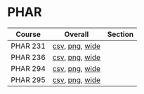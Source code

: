 # PHAR

| Course | Overall | Section |
| ------ | ------- | ------- |
| PHAR 231 | [csv](https://github.com/UCSD-Historical-Enrollment-Data/2023Fall/blob/main/overall/PHAR%20231.csv), [png](https://raw.githubusercontent.com/UCSD-Historical-Enrollment-Data/2023Fall/main/plot_overall/PHAR%20231.png), [wide](https://raw.githubusercontent.com/UCSD-Historical-Enrollment-Data/2023Fall/main/plot_overall_wide/PHAR%20231.png) |  |
| PHAR 236 | [csv](https://github.com/UCSD-Historical-Enrollment-Data/2023Fall/blob/main/overall/PHAR%20236.csv), [png](https://raw.githubusercontent.com/UCSD-Historical-Enrollment-Data/2023Fall/main/plot_overall/PHAR%20236.png), [wide](https://raw.githubusercontent.com/UCSD-Historical-Enrollment-Data/2023Fall/main/plot_overall_wide/PHAR%20236.png) |  |
| PHAR 294 | [csv](https://github.com/UCSD-Historical-Enrollment-Data/2023Fall/blob/main/overall/PHAR%20294.csv), [png](https://raw.githubusercontent.com/UCSD-Historical-Enrollment-Data/2023Fall/main/plot_overall/PHAR%20294.png), [wide](https://raw.githubusercontent.com/UCSD-Historical-Enrollment-Data/2023Fall/main/plot_overall_wide/PHAR%20294.png) |  |
| PHAR 295 | [csv](https://github.com/UCSD-Historical-Enrollment-Data/2023Fall/blob/main/overall/PHAR%20295.csv), [png](https://raw.githubusercontent.com/UCSD-Historical-Enrollment-Data/2023Fall/main/plot_overall/PHAR%20295.png), [wide](https://raw.githubusercontent.com/UCSD-Historical-Enrollment-Data/2023Fall/main/plot_overall_wide/PHAR%20295.png) |  |
